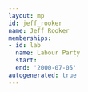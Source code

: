 ```yaml
---
layout: mp
id: jeff_rooker
name: Jeff Rooker
memberships:
- id: lab
  name: Labour Party
  start: 
  end: '2000-07-05'
autogenerated: true
---
```

